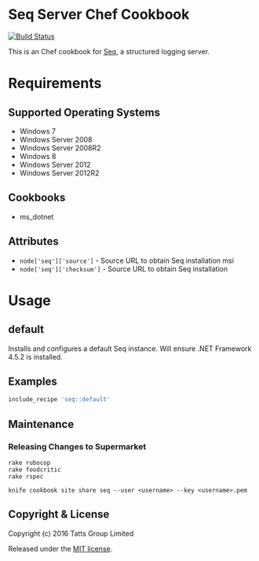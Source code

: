 # Seq Server Chef Cookbook

[![Build Status](https://travis-ci.org/TattsGroup/cookbook-seq.png?branch=master)](https://travis-ci.org/TattsGroup/cookbook-seq)

This is an Chef cookbook for [Seq](http://getseq.net), a structured logging server.

# Requirements

## Supported Operating Systems

* Windows 7
* Windows Server 2008
* Windows Server 2008R2
* Windows 8
* Windows Server 2012
* Windows Server 2012R2

## Cookbooks

* ms_dotnet

## Attributes

* `node['seq']['source']` - Source URL to obtain Seq installation msi
* `node['seq']['checksum']` - Source URL to obtain Seq installation

# Usage

## default

Installs and configures a default Seq instance.  Will ensure .NET Framework 4.5.2 is installed.

## Examples

```ruby
include_recipe 'seq::default'
```

## Maintenance

### Releasing Changes to Supermarket
```
rake rubocop
rake foodcritic
rake rspec

knife cookbook site share seq --user <username> --key <username>.pem
```

## Copyright & License

Copyright (c) 2016 Tatts Group Limited

Released under the [MIT license](http://www.opensource.org/licenses/mit-license.php).
